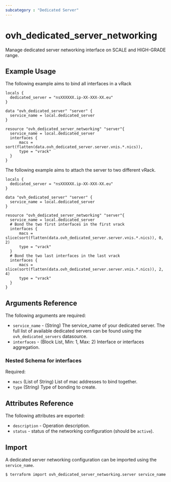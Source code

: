 ```yaml
---
subcategory : "Dedicated Server"
---
```


# ovh_dedicated_server_networking

Manage dedicated server networking interface on SCALE and HIGH-GRADE range.

## Example Usage

The following example aims to bind all interfaces in a vRack

```hcl
locals {
  dedicated_server = "nsXXXXXX.ip-XX-XXX-XX.eu"
}

data "ovh_dedicated_server" "server" {
  service_name = local.dedicated_server
}

resource "ovh_dedicated_server_networking" "server"{
  service_name = local.dedicated_server
  interfaces {
      macs = sort(flatten(data.ovh_dedicated_server.server.vnis.*.nics)),
      type = "vrack"
  }
} 
```

The following example aims to attach the server to two different vRack.

```hcl
locals {
  dedicated_server = "nsXXXXXX.ip-XX-XXX-XX.eu"
}

data "ovh_dedicated_server" "server" {
  service_name = local.dedicated_server
}

resource "ovh_dedicated_server_networking" "server"{
  service_name = local.dedicated_server
  # Bond the two first interfaces in the first vrack
  interfaces {
      macs = slice(sort(flatten(data.ovh_dedicated_server.server.vnis.*.nics)), 0, 2)
      type = "vrack"
  }
  # Bond the two last interfaces in the last vrack
  interfaces {
      macs = slice(sort(flatten(data.ovh_dedicated_server.server.vnis.*.nics)), 2, 4)
      type = "vrack"
  }
} 
```

## Arguments Reference

The following arguments are required:

* `service_name` - (String) The service_name of your dedicated server. The full list of available dedicated servers can be found using the `ovh_dedicated_servers` datasource.
* `interfaces` - (Block List, Min: 1, Max: 2) Interface or interfaces aggregation.

### Nested Schema for interfaces

Required:

* `macs` (List of String) List of mac addresses to bind together.
* `type` (String) Type of bonding to create.

## Attributes Reference

The following attributes are exported:

* `description` - Operation description.
* `status` - status of the networking configuration (should be `active`).

## Import

A dedicated server networking configuration can be imported using the `service_name`.

```bash
$ terraform import ovh_dedicated_server_networking.server service_name
```
